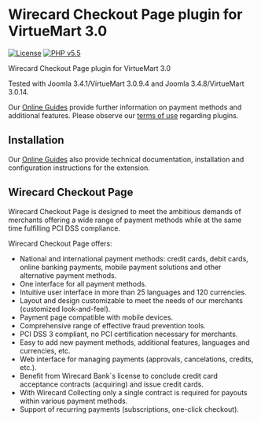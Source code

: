 # Wirecard Checkout Page plugin for VirtueMart 3.0

[![License](https://img.shields.io/badge/license-GPLv2-blue.svg)](https://raw.githubusercontent.com/wirecard/VirtueMart3-WCP/master/LICENSE)
[![PHP v5.5](https://img.shields.io/badge/PHP-v5.3-yellow.svg)](http://www.php.net)

Wirecard Checkout Page plugin for VirtueMart 3.0

Tested with	Joomla 3.4.1/VirtueMart 3.0.9.4 and Joomla 3.4.8/VirtueMart 3.0.14.

Our [Online Guides](https://guides.wirecard.at/) provide further information on payment methods and additional features. Please observe our [terms of use](https://guides.wirecard.at/shop_plugins:info#terms_of_use) regarding plugins.

## Installation
Our [Online Guides](https://guides.wirecard.at/shop_plugins:virtuemart_wcp:start "Installation details") also provide technical documentation, installation and configuration instructions for the extension.


## Wirecard Checkout Page
Wirecard Checkout Page is designed to meet the ambitious demands of merchants offering a wide range of payment methods while at the same time fulfilling PCI DSS compliance.

Wirecard Checkout Page offers:
- National and international payment methods: credit cards, debit cards, online banking payments, mobile payment solutions and other alternative payment methods.
- One interface for all payment methods.
- Intuitive user interface in more than 25 languages and 120 currencies.
- Layout and design customizable to meet the needs of our merchants (customized look-and-feel).
- Payment page compatible with mobile devices.
- Comprehensive range of effective fraud prevention tools.
- PCI DSS 3 compliant, no PCI certification necessary for merchants.
- Easy to add new payment methods, additional features, languages and currencies, etc.
- Web interface for managing payments (approvals, cancelations, credits, etc.).
- Benefit from Wirecard Bank´s license to conclude credit card acceptance contracts (acquiring) and issue credit cards.
- With Wirecard Collecting only a single contract is required for payouts within various payment methods.
- Support of recurring payments (subscriptions, one-click checkout).
